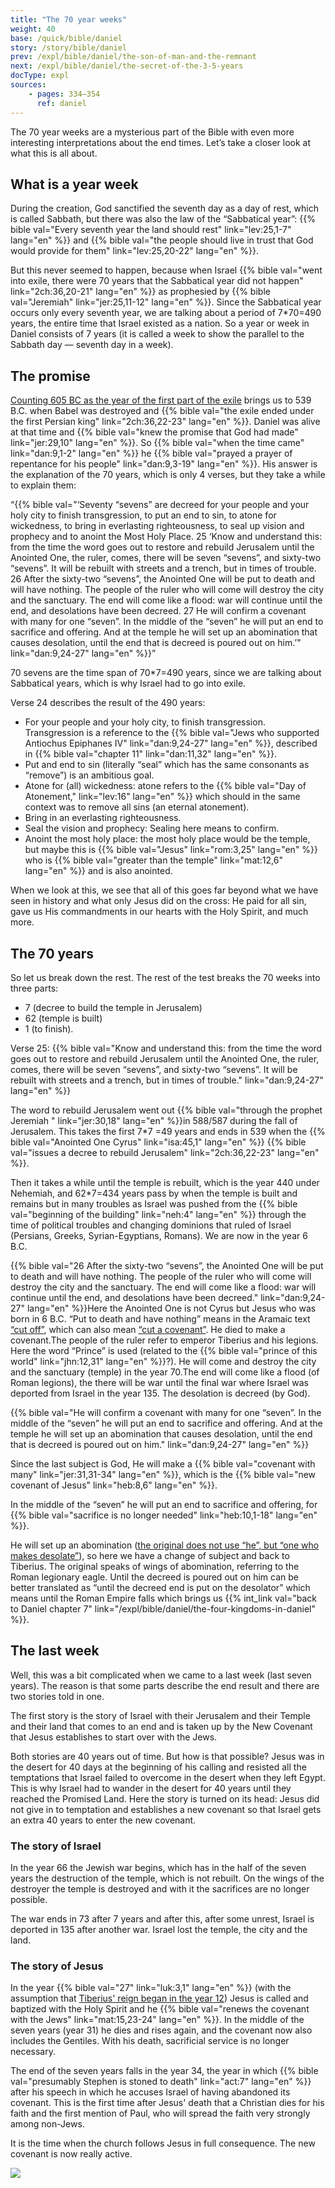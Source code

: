 ```yaml
---
title: "The 70 year weeks"
weight: 40
base: /quick/bible/daniel
story: /story/bible/daniel
prev: /expl/bible/daniel/the-son-of-man-and-the-remnant
next: /expl/bible/daniel/the-secret-of-the-3-5-years
docType: expl
sources:
    - pages: 334–354
      ref: daniel
---
```


The 70 year weeks are a mysterious part of the Bible with even more interesting interpretations about the end times. Let’s take a closer look at what this is all about.

## What is a year week

<a name="e18f"></a>
During the creation, God sanctified the seventh day as a day of rest, which is called Sabbath, but there was also the law of the “Sabbatical year”: {{% bible val="Every seventh year the land should rest" link="lev:25,1-7" lang="en" %}} and {{% bible val="the people should live in trust that God would provide for them" link="lev:25,20-22" lang="en" %}}.

But this never seemed to happen, because when Israel {{% bible val="went into exile, there were 70 years that the Sabbatical year did not happen" link="2ch:36,20-21" lang="en" %}} as prophesied by {{% bible val="Jeremiah" link="jer:25,11-12" lang="en" %}}. Since the Sabbatical year occurs only every seventh year, we are talking about a period of 7*70=490 years, the entire time that Israel existed as a nation. So a year or week in Daniel consists of 7 years (it is called a week to show the parallel to the Sabbath day — seventh day in a week).

## The promise

<a name="2d32"></a>
[Counting 605 BC as the year of the first part of the exile](https://seminary.bju.edu/theology-in-3d/so-was-it-70-years-or-not/) brings us to 539 B.C. when Babel was destroyed and {{% bible val="the exile ended under the first Persian king" link="2ch:36,22-23" lang="en" %}}. Daniel was alive at that time and {{% bible val="knew the promise that God had made" link="jer:29,10" lang="en" %}}. So {{% bible val="when the time came" link="dan:9,1-2" lang="en" %}} he {{% bible val="prayed a prayer of repentance for his people" link="dan:9,3-19" lang="en" %}}. His answer is the explanation of the 70 years, which is only 4 verses, but they take a while to explain them:

“{{% bible val="‘Seventy “sevens” are decreed for your people and your holy city to finish transgression, to put an end to sin, to atone for wickedness, to bring in everlasting righteousness, to seal up vision and prophecy and to anoint the Most Holy Place. 25 ‘Know and understand this: from the time the word goes out to restore and rebuild Jerusalem until the Anointed One, the ruler, comes, there will be seven “sevens”, and sixty-two “sevens”. It will be rebuilt with streets and a trench, but in times of trouble. 26 After the sixty-two “sevens”, the Anointed One will be put to death and will have nothing. The people of the ruler who will come will destroy the city and the sanctuary. The end will come like a flood: war will continue until the end, and desolations have been decreed. 27 He will confirm a covenant with many for one “seven”. In the middle of the “seven” he will put an end to sacrifice and offering. And at the temple he will set up an abomination that causes desolation, until the end that is decreed is poured out on him.’" link="dan:9,24-27" lang="en" %}}”

70 sevens are the time span of 70*7=490 years, since we are talking about Sabbatical years, which is why Israel had to go into exile.

Verse 24 describes the result of the 490 years:

- For your people and your holy city, to finish transgression. Transgression is a reference to the {{% bible val="Jews who supported Antiochus Epiphanes IV" link="dan:9,24-27" lang="en" %}}, described in {{% bible val="chapter 11" link="dan:11,32" lang="en" %}}.
- Put and end to sin (literally “seal” which has the same consonants as “remove”) is an ambitious goal.
- Atone for (all) wickedness: atone refers to the {{% bible val="Day of Atonement," link="lev:16" lang="en" %}} which should in the same context was to remove all sins (an eternal atonement).
- Bring in an everlasting righteousness.
- Seal the vision and prophecy: Sealing here means to confirm.
- Anoint the most holy place: the most holy place would be the temple, but maybe this is {{% bible val="Jesus" link="rom:3,25" lang="en" %}} who is {{% bible val="greater than the temple" link="mat:12,6" lang="en" %}} and is also anointed.

When we look at this, we see that all of this goes far beyond what we have seen in history and what only Jesus did on the cross: He paid for all sin, gave us His commandments in our hearts with the Holy Spirit, and much more.

## The 70 years

<a name="6576"></a>
So let us break down the rest. The rest of the test breaks the 70 weeks into three parts:

- 7 (decree to build the temple in Jerusalem)
- 62 (temple is built)
- 1 (to finish).

Verse 25: {{% bible val="Know and understand this: from the time the word goes out to restore and rebuild Jerusalem until the Anointed One, the ruler, comes, there will be seven “sevens”, and sixty-two “sevens”. It will be rebuilt with streets and a trench, but in times of trouble." link="dan:9,24-27" lang="en" %}}

The word to rebuild Jerusalem went out {{% bible val="through the prophet Jeremiah " link="jer:30,18" lang="en" %}}in 588/587 during the fall of Jerusalem. This takes the first 7*7 =49 years and ends in 539 when the {{% bible val="Anointed One Cyrus" link="isa:45,1" lang="en" %}} {{% bible val="issues a decree to rebuild Jerusalem" link="2ch:36,22-23" lang="en" %}}.

Then it takes a while until the temple is rebuilt, which is the year 440 under Nehemiah, and 62*7=434 years pass by when the temple is built and remains but in many troubles as Israel was pushed from the {{% bible val="beginning of the building" link="neh:4" lang="en" %}} through the time of political troubles and changing dominions that ruled of Israel (Persians, Greeks, Syrian-Egyptians, Romans). We are now in the year 6 B.C.

{{% bible val="26 After the sixty-two “sevens”, the Anointed One will be put to death and will have nothing. The people of the ruler who will come will destroy the city and the sanctuary. The end will come like a flood: war will continue until the end, and desolations have been decreed." link="dan:9,24-27" lang="en" %}}Here the Anointed One is not Cyrus but Jesus who was born in 6 B.C. “Put to death and have nothing” means in the Aramaic text [“cut off”](https://biblehub.com/interlinear/daniel/9-26.htm), which can also mean [“cut a covenant”](https://biblehub.com/hebrew/3772.htm). He died to make a covenant.The people of the ruler refer to emperor Tiberius and his legions. Here the word “Prince” is used (related to the {{% bible val="prince of this world" link="jhn:12,31" lang="en" %}}?). He will come and destroy the city and the sanctuary (temple) in the year 70.The end will come like a flood (of Roman legions), the there will be war until the final war where Israel was deported from Israel in the year 135. The desolation is decreed (by God).

{{% bible val="He will confirm a covenant with many for one “seven”. In the middle of the “seven” he will put an end to sacrifice and offering. And at the temple he will set up an abomination that causes desolation, until the end that is decreed is poured out on him." link="dan:9,24-27" lang="en" %}}

Since the last subject is God, He will make a {{% bible val="covenant with many" link="jer:31,31-34" lang="en" %}}, which is the {{% bible val="new covenant of Jesus" link="heb:8,6" lang="en" %}}.

In the middle of the “seven” he will put an end to sacrifice and offering, for {{% bible val="sacrifice is no longer needed" link="heb:10,1-18" lang="en" %}}.

He will set up an abomination ([the original does not use “he”, but “one who makes desolate”](https://biblehub.com/interlinear/daniel/9-27.htm)), so here we have a change of subject and back to Tiberius. The original speaks of wings of abomination, referring to the Roman legionary eagle. Until the decreed is poured out on him can be better translated as “until the decreed end is put on the desolator” which means until the Roman Empire falls which brings us {{% int_link val="back to Daniel chapter 7" link="/expl/bible/daniel/the-four-kingdoms-in-daniel" %}}.

## The last week

Well, this was a bit complicated when we came to a last week (last seven years). The reason is that some parts describe the end result and there are two stories told in one.

The first story is the story of Israel with their Jerusalem and their Temple and their land that comes to an end and is taken up by the New Covenant that Jesus establishes to start over with the Jews.

Both stories are 40 years out of time. But how is that possible? Jesus was in the desert for 40 days at the beginning of his calling and resisted all the temptations that Israel failed to overcome in the desert when they left Egypt. This is why Israel had to wander in the desert for 40 years until they reached the Promised Land. Here the story is turned on its head: Jesus did not give in to temptation and establishes a new covenant so that Israel gets an extra 40 years to enter the new covenant.

### The story of Israel

In the year 66 the Jewish war begins, which has in the half of the seven years the destruction of the temple, which is not rebuilt. On the wings of the destroyer the temple is destroyed and with it the sacrifices are no longer possible.

The war ends in 73 after 7 years and after this, after some unrest, Israel is deported in 135 after another war. Israel lost the temple, the city and the land.

### The story of Jesus

In the year {{% bible val="27" link="luk:3,1" lang="en" %}} (with the assumption that [Tiberius' reign began in the year 12](https://www.tyndalebulletin.org/article/37789-reckoning-tiberius-s-reign-and-jesus-s-baptism-first-and-second-century-evidence-concerning-tiberius-s-fifteenth-year-luke-3-1.pdf)) Jesus is called and baptized with the Holy Spirit and he {{% bible val="renews the covenant with the Jews" link="mat:15,23-24" lang="en" %}}. In the middle of the seven years (year 31) he dies and rises again, and the covenant now also includes the Gentiles. With his death, sacrificial service is no longer necessary.

The end of the seven years falls in the year 34, the year in which {{% bible val="presumably Stephen is stoned to death" link="act:7" lang="en" %}} after his speech in which he accuses Israel of having abandoned its covenant. This is the first time after Jesus' death that a Christian dies for his faith and the first mention of Paul, who will spread the faith very strongly among non-Jews. 

It is the time when the church follows Jesus in full consequence. The new covenant is now really active.

![](/images/70years_en.jpg)
